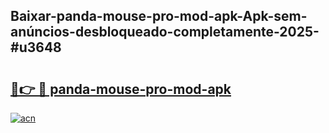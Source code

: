 ## Baixar-panda-mouse-pro-mod-apk-Apk-sem-anúncios-desbloqueado-completamente-2025-#u3648

# <h2><a href="https://ainizakaria.my?title=panda-mouse-pro-mod-apk&ref=20M">🔗👉 🔴 panda-mouse-pro-mod-apk</a></h2>

[![acn](https://github.com/user-attachments/assets/0f9c940e-d8b0-45ae-aac7-cd30a18b3e1c)](https://ainizakaria.my?title=panda-mouse-pro-mod-apk&ref=20M)

